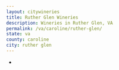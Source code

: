 ```yaml
---
layout: citywineries
title: Ruther Glen Wineries
description: Wineries in Ruther Glen, VA
permalink: /va/caroline/ruther-glen/
state: va
county: caroline
city: ruther glen
---
```

-
